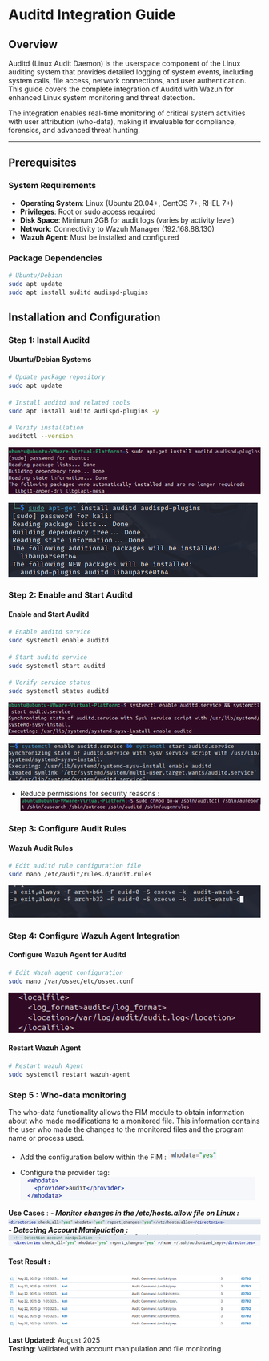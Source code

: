 # Auditd Integration Guide

## Overview

Auditd (Linux Audit Daemon) is the userspace component of the Linux auditing system that provides detailed logging of system events, including system calls, file access, network connections, and user authentication. This guide covers the complete integration of Auditd with Wazuh for enhanced Linux system monitoring and threat detection.

The integration enables real-time monitoring of critical system activities with user attribution (who-data), making it invaluable for compliance, forensics, and advanced threat hunting.

---

## Prerequisites

### System Requirements
- **Operating System**: Linux (Ubuntu 20.04+, CentOS 7+, RHEL 7+)
- **Privileges**: Root or sudo access required
- **Disk Space**: Minimum 2GB for audit logs (varies by activity level)
- **Network**: Connectivity to Wazuh Manager (192.168.88.130)
- **Wazuh Agent**: Must be installed and configured

### Package Dependencies
```bash
# Ubuntu/Debian
sudo apt update
sudo apt install auditd audispd-plugins
```

## Installation and Configuration

### Step 1: Install Auditd

#### Ubuntu/Debian Systems
```bash
# Update package repository
sudo apt update

# Install auditd and related tools
sudo apt install auditd audispd-plugins -y

# Verify installation
auditctl --version
```

![installation-Ubuntu](./screenshots/01-installation-Ubuntu.png)

![installation-kali](./screenshots/06-installation-kali.png)


### Step 2: Enable and Start Auditd

#### Enable and Start Auditd
```bash
# Enable auditd service
sudo systemctl enable auditd

# Start auditd service
sudo systemctl start auditd

# Verify service status
sudo systemctl status auditd
```
![auditd-Ubuntu](./screenshots/02-auditd-Ubuntu.png)

![auditd-kali](./screenshots/05-auditd-kali.png)

- Reduce permissions for security reasons :
![Permissions](./screenshots/07-Permissions.png)


### Step 3: Configure Audit Rules

#### Wazuh Audit Rules

```bash
# Edit auditd rule configuration file
sudo nano /etc/audit/rules.d/audit.rules
```

![Wazuh-audit-rules](./screenshots/03-Wazuh-audit-rules.png)


### Step 4: Configure Wazuh Agent Integration

#### Configure Wazuh Agent for Auditd
```bash
# Edit Wazuh agent configuration
sudo nano /var/ossec/etc/ossec.conf
```
![Wazuh-agent-config](./screenshots/08-Wazuh-agent-config].png)


#### Restart Wazuh Agent

```bash
# Restart wazuh Agent
sudo systemctl restart wazuh-agent
```

### Step 5 : Who-data monitoring

The who-data functionality allows the FIM module to obtain information about who made modifications to a monitored file. This information contains the user who made the changes to the monitored files and the program name or process used.

- Add the configuration below within the FiM :
![who-data](./screenshots/09-who-data.png)

- Configure the provider tag: 
![provider-tag](./screenshots/10-provider-tag.png)

**Use Cases** :
    ***- Monitor changes in the /etc/hosts.allow file on Linux :***
![Monitor-changes](./screenshots/11-Monitor-changes.png)
    ***- Detecting Account Manipulation :***
![Account-Manipulation](./screenshots/12-Account-Manipulation.png)

#### Test Result :

![Test-Result](./screenshots/04-Test-Result.png)


**Last Updated**: August 2025  
**Testing**: Validated with account manipulation and file monitoring
